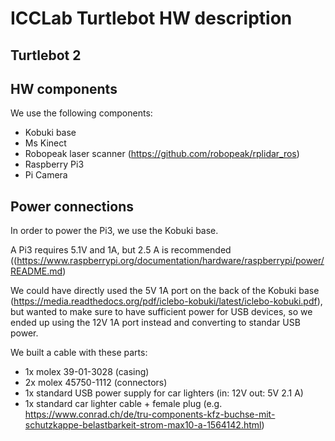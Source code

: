 # ICCLab Turtlebot HW description

## Turtlebot 2

## HW components

We use the following components:

* Kobuki base
* Ms Kinect
* Robopeak laser scanner (https://github.com/robopeak/rplidar_ros)
* Raspberry Pi3
* Pi Camera

## Power connections

In order to power the Pi3, we use the Kobuki base.

A Pi3 requires 5.1V and 1A, but 2.5 A is recommended ((https://www.raspberrypi.org/documentation/hardware/raspberrypi/power/README.md)

We could have directly used the 5V 1A port on the back of the Kobuki base (https://media.readthedocs.org/pdf/iclebo-kobuki/latest/iclebo-kobuki.pdf), but wanted to make sure to have sufficient power for USB devices, so we ended up using the 12V 1A port instead and converting to standar USB power.

We built a cable with these parts:
- 1x molex 39-01-3028 (casing)
- 2x molex 45750-1112 (connectors)
- 1x standard USB power supply for car lighters (in: 12V out: 5V 2.1 A)
- 1x standard car lighter cable + female plug (e.g. https://www.conrad.ch/de/tru-components-kfz-buchse-mit-schutzkappe-belastbarkeit-strom-max10-a-1564142.html)


